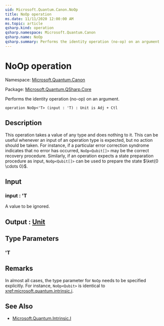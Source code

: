 ```yaml
---
uid: Microsoft.Quantum.Canon.NoOp
title: NoOp operation
ms.date: 11/11/2020 12:00:00 AM
ms.topic: article
qsharp.kind: operation
qsharp.namespace: Microsoft.Quantum.Canon
qsharp.name: NoOp
qsharp.summary: Performs the identity operation (no-op) on an argument.
---
```


# NoOp operation

Namespace: [Microsoft.Quantum.Canon](xref:Microsoft.Quantum.Canon)

Package: [Microsoft.Quantum.QSharp.Core](https://nuget.org/packages/Microsoft.Quantum.QSharp.Core)


Performs the identity operation (no-op) on an argument.

```qsharp
operation NoOp<'T> (input : 'T) : Unit is Adj + Ctl
```


## Description

This operation takes a value of any type and does nothing to it.This can be useful whenever an input of an operation type is expected,but no action should be taken.For instance, if a particular error correction syndrome indicates thatno error has occurred, `NoOp<Qubit[]>` may be the correct recoveryprocedure.Similarly, if an operation expects a state preparation procedure asinput, `NoOp<Qubit[]>` can be used to prepare the state$\ket{0 \cdots 0}$.

## Input

### input : 'T

A value to be ignored.



## Output : [Unit](xref:microsoft.quantum.lang-ref.unit)



## Type Parameters

### 'T



## Remarks

In almost all cases, the type parameter for `NoOp` needs to be specifiedexplicitly. For instance, `NoOp<Qubit>` is identical to<xref:microsoft.quantum.intrinsic.i>.

## See Also

- [Microsoft.Quantum.Intrinsic.I](xref:Microsoft.Quantum.Intrinsic.I)